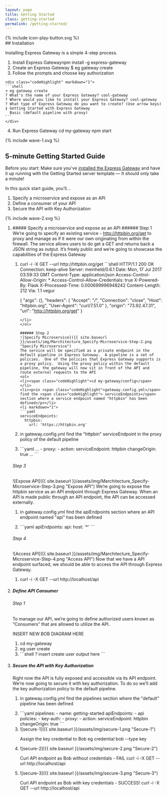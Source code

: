 ```yaml
---
layout: page
title: Getting Started
class: getting-started
permalink: /getting-started/
---
```

<section class="screencast-feature">
<div class="video-border moveback">
</div>
<div class="video-container">
</div>
{% include icon-play-button.svg %}
</section>
<section class="page-section-normal">
<div class="wrapper-flex">
<div class="wrapper">
<div class="flex-column shape-style" markdown="1">
## Installation

Installing Express Gateway is a simple 4-step process.

1. <span class="li-main">Install Express Gateway</span><span class="codeHighlight">npm install -g express-gateway</span>
2. <span class="li-main">Create an Express Gateway</span>
  <span class="codeHighlight"> $ eg gateway create</span>
3. <span class="li-main">Follow the prompts and choose key authorization</span>
<!--
  div spaced 4 characters to render inside list.
  code whitespace removed to avoid whitespace in snippet
-->
    <div class="codeHighlight" markdown="1">
    ```shell
    ➜ eg gateway create
    ? What's the name of your Express Gateway? cool-gateway
    ? Where would you like to install your Express Gateway? cool-gateway
    ? What type of Express Gateway do you want to create? (Use arrow keys)
    ❯ Getting Started with Express Gateway
      Basic (default pipeline with proxy)
    ```
    </div>
4. <span class="li-main">Run Express Gateway</span>
  <span class="codeHighlight">cd my-gateway</span>
  <span class="codeHighlight">npm start</span>
</div>
</div>
</div>
</section>

<div class="svg-fix">{% include wave-1.svg %}</div>
<section class="page-section-blue">
<div class="wrapper-flex">
<div class="wrapper">
<div class="flex-column quickstart" markdown="1">

## 5-minute Getting Started Guide

Before you start: Make sure you've [installed the Express Gateway](#installation) and have it up running with the Getting Started server template — It should only take a minute!

In this quick start guide, you’ll...

1. Specify a microservice and expose as an API
2. Define a consumer of your API
3. Secure the API with Key Authorization

</div>
</div>
</div>
<div class="svg-fix">{% include wave-2.svg %}</div>
</section>

<section class="page-section-normal">
<div class="wrapper-flex">
<div class="wrapper">
<div class="flex-column shape-style shape-style-large" >

<ol class="">
<li>
<div class="shape-style-large-container" markdown="1">
##### Specify a microservice and expose as an API
###### Step 1
We’re going to specify an existing service - <a href="http://httpbin.org/get" _target="new">http://httpbin.org/get</a> to proxy and manage as if it were our own originating from within the firewall. The service allows users to do get a GET and returns back a JSON string as output. It’s freely public and we’re going to showcase the capabilities of the Express Gateway
<ol>
<li markdown="1">
<span class="codeHighlight">curl -i -X GET --url http://httpbin.org/get</span>
```shell
HTTP/1.1 200 OK
Connection: keep-alive
Server: meinheld/0.6.1
Date: Mon, 17 Jul 2017 03:59:33 GMT
Content-Type: application/json
Access-Control-Allow-Origin: *
Access-Control-Allow-Credentials: true
X-Powered-By: Flask
X-Processed-Time: 0.000699996948242
Content-Length: 212
Via: 1.1 vegur

{
  "args": {},
  "headers": {
    "Accept": "*/*",
    "Connection": "close",
    "Host": "httpbin.org",
    "User-Agent": "curl/7.51.0"
  },
  "origin": "73.92.47.31",
  "url": "http://httpbin.org/get"
}
```
</li>
</ol>

###### Step 2
![Specify Microservice]({{ site.baseurl }}/assets/img/Marchitecture_Specify-Microservice-Step-2.png "Specify Microservice")
The service will be specified as a private endpoint in the default pipeline in Express Gateway.  A pipeline is a set of policies.  One of the policies that Express Gateway supports is a proxy policy.  Using the proxy policy within the default pipeline, the gateway will now sit in front of the API and route external requests to the API
<ol>
<li><span class="codeHighlight">cd my-gateway/config</span></li>
<li><p>in <span class="codeHighlight">gateway.config.yml</span> find the <span class="codeHighlight"> serviceEndpoints</span> section where a service endpoint named "httpbin" has been defined</p></li>
<li markdown="1">
```yaml
serviceEndpoints:
  httpbin:
    url: 'https://httpbin.org'
```
</li>
<li><p>in <span class="codeHighlight">gateway.config.yml</span> find the "httpbin" serviceEndpoint in the proxy policy of the default pipeline</p></li>
<li markdown="1">
```yaml
...
 - proxy:
          - action:
              serviceEndpoint: httpbin
              changeOrigin: true
...
```
</li>
</ol>

###### Step 3
![Expose API]({{ site.baseurl }}/assets/img/Marchitecture_Specify-Microservice-Step-3.png "Expose API")
We’re going to expose the httpbin service as an API endpoint through Express Gateway. When an API is made public through an API endpoint, the API can be accessed externally.
<ol>
<li><p>in <span class="codeHighlight">gateway.config.yml</span> find the <span class="codeHighlight"> apiEndpoints</span> section where an API endpoint named "api" has been defined</p></li>
<li markdown="1">
```yaml
apiEndpoints:
  api:
    host: '*'
```
</li>
</ol>

###### Step 4
![Access API]({{ site.baseurl }}/assets/img/Marchitecture_Specify-Microservice-Step-4.png "Access API")
Now that we have a API endpoint surfaced, we should be able to access the API through Express Gateway.
1. <span class="codeHighlight">curl -i -X GET --url http://localhost/api</span>
</div>
</li>
<li>
<div class="shape-style-large-container" markdown="1">

##### Define API Consumer
###### Step 1


To manage our API, we’re going to define authorized users known as “Consumers” that are allowed to utilize the API.

INSERT NEW BOB DIAGRAM HERE

<ol>
<li><span class="codeHighlight">cd my-gateway</span></li>
<li><span class="codeHighlight">eg user create</span></li>
<li markdown="1">
```shell
? insert create user output here
```
</li>
</ol>
</div>
</li>

<li>
<div class="shape-style-large-container" markdown="1">

##### Secure the API with Key Authorization

Right now the API is fully exposed and accessible via its API endpoint. We’re now going to secure it with key authorization. To do so we’ll add the key authorization policy to the default pipeline.

<ol>
<li><p>in <span class="codeHighlight">gateway.config.yml</span> find the <span class="codeHighlight"> pipelines</span> section where the "default" pipeline  has been defined</p></li>
<li markdown="1">
```yaml
pipelines:
  - name: getting-started
    apiEndpoints:
      - api
    policies:
      - key-auth:
      - proxy:
          - action:
              serviceEndpoint: httpbin
              changeOrigin: true
```
</li>
<li markdown="1" class="flex-column">
![secure-1]({{ site.baseurl }}/assets/img/secure-1.png "Secure-1")
<p>Assign the key credential to Bob
<span class="codeHighlight">eg credential bob --type key</span></p>
</li>
<li markdown="1" class="flex-column">
![secure-2]({{ site.baseurl }}/assets/img/secure-2.png "Secure-2")
<p>Curl API endpoint as Bob without credentials - FAIL
<span class="codeHighlight">curl -i -X GET --url http://localhost/api</span></p>
</li>
<li markdown="1" class="flex-column">
![secure-3]({{ site.baseurl }}/assets/img/secure-3.png "Secure-3")
<p>Curl API endpoint as Bob with key credentials - SUCCESS!
<span class="codeHighlight">curl -i -X GET --url http://localhost/api</span></p>
</li>
</ol>
</div>
</li>
</ol>

</div>
</div>
</div>
</section>
